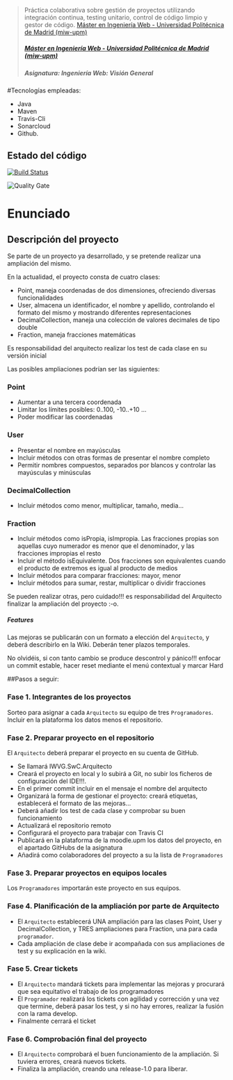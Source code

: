> Práctica colaborativa sobre gestión de proyectos utilizando integración continua, testing unitario, control de código limpio y gestor de código.
> [Máster en Ingeniería Web - Universidad Politécnica de Madrid (miw-upm)](http://miw.etsisi.upm.es)
> ##### [Máster en Ingeniería Web - Universidad Politécnica de Madrid (miw-upm)](http://miw.etsisi.upm.es)
> ##### Asignatura: *Ingeniería Web: Visión General*

#Tecnologías empleadas:
* Java
* Maven
* Travis-Cli 
* Sonarcloud
* Github.

## Estado del código
[![Build Status](https://travis-ci.org/tomas-teston/IWVG.SwC.TomasTeston.svg?branch=master)](https://travis-ci.org/tomas-teston/IWVG.SwC.TomasTeston)

![Quality Gate](https://sonarcloud.io/api/project_badges/measure?project=es.upm.miw:IWVG.SwC.TomasTeston&metric=alert_status)

# Enunciado
## Descripción del proyecto
Se parte de un proyecto ya desarrollado, y se pretende realizar una ampliación del mismo.

En la actualidad, el proyecto consta de cuatro clases:

* Point, maneja coordenadas de dos dimensiones, ofreciendo diversas funcionalidades
* User, almacena un identificador, el nombre y apellido, controlando el formato del mismo y mostrando diferentes representaciones
* DecimalCollection, maneja una colección de valores decimales de tipo double
* Fraction, maneja fracciones matemáticas

Es responsabilidad del arquitecto realizar los test de cada clase en su versión inicial

Las posibles ampliaciones podrían ser las siguientes:

### Point
* Aumentar a una tercera coordenada
* Limitar los límites posibles: 0..100, -10..+10 ...
* Poder modificar las coordenadas

### User
* Presentar el nombre en mayúsculas
* Incluir métodos con otras formas de presentar el nombre completo
* Permitir nombres compuestos, separados por blancos y controlar las mayúsculas y minúsculas

### DecimalCollection
* Incluir métodos como menor, multiplicar, tamaño, media...

### Fraction
* Incluir métodos como isPropia, isImpropia. Las fracciones propias son aquellas cuyo numerador es menor que el denominador, y las fracciones impropias el resto
* Incluir el método isEquivalente. Dos fracciones son equivalentes cuando el producto de extremos es igual al producto de medios
* Incluir métodos para comparar fracciones: mayor, menor
* Incluir métodos para sumar, restar, multiplicar o dividir fracciones

Se pueden realizar otras, pero cuidado!!! es responsabilidad del Arquitecto finalizar la ampliación del proyecto :-o.

##### Features

Las mejoras se publicarán con un formato a elección del `Arquitecto`, y deberá describirlo en la Wiki. Deberán tener plazos temporales.

No olvidéis, si con tanto cambio se produce descontrol y pánico!!! enfocar un commit estable, hacer reset mediante el menú contextual y marcar Hard

##Pasos a seguir:

### Fase 1. Integrantes de los proyectos

Sorteo para asignar a cada `Arquitecto` su equipo de tres `Programadores`. Incluir en la plataforma los datos menos el repositorio.

### Fase 2. Preparar proyecto en el repositorio

El `Arquitecto` deberá preparar el proyecto en su cuenta de GitHub.

* Se llamará IWVG.SwC.Arquitecto
* Creará el proyecto en local y lo subirá a Git, no subir los ficheros de configuración del IDE!!!. 
* En el primer commit incluir en el mensaje el nombre del arquitecto
* Organizará la forma de gestionar el proyecto: creará etiquetas, establecerá el formato de las mejoras...
* Deberá añadir los test de cada clase y comprobar su buen funcionamiento
* Actualizará el repositorio remoto
* Configurará el proyecto para trabajar con Travis CI
* Publicará en la plataforma de la moodle.upm los datos del proyecto, en el apartado GitHubs de la asignatura
* Añadirá como colaboradores del proyecto a su la lista de `Programadores`

### Fase 3. Preparar proyectos en equipos locales

Los `Programadores` importarán este proyecto en sus equipos.

### Fase 4. Planificación de la ampliación por parte de Arquitecto

* El `Arquitecto` establecerá UNA ampliación para las clases Point, User y DecimalCollection, y TRES ampliaciones para Fraction, una para cada `programador`. 
* Cada ampliación de clase debe ir acompañada con sus ampliaciones de test y su explicación en la wiki.

### Fase 5. Crear tickets

* El `Arquitecto` mandará tickets para implementar las mejoras y procurará que sea equitativo el trabajo de los programadores
* El `Programador` realizará los tickets con agilidad y corrección y una vez que termine, deberá pasar los test, y si no hay errores, realizar la fusión con la rama develop. 
* Finalmente cerrará el ticket

### Fase 6. Comprobación final del proyecto

* El `Arquitecto` comprobará el buen funcionamiento de la ampliación. Si tuviera errores, creará nuevos tickets.
* Finaliza la ampliación, creando una release-1.0 para liberar.